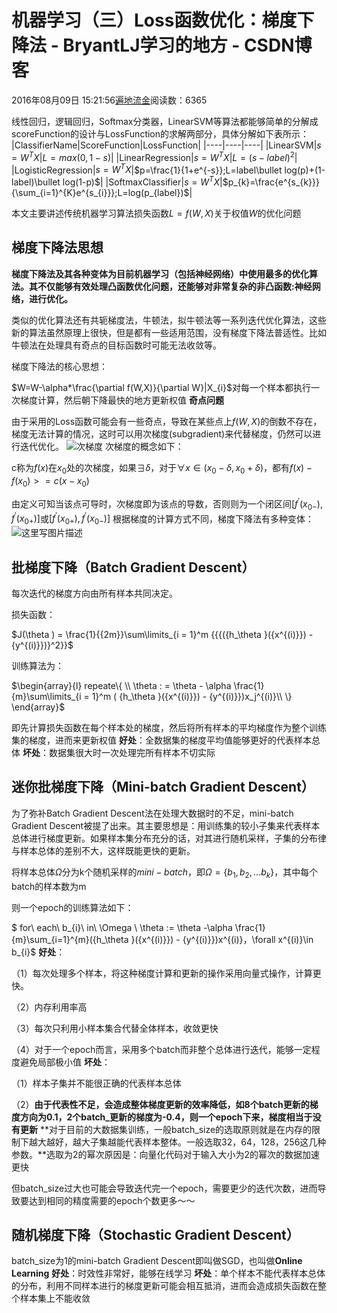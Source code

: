 # 机器学习（三）Loss函数优化：梯度下降法 - BryantLJ学习的地方 - CSDN博客





2016年08月09日 15:21:56[遍地流金](https://me.csdn.net/u012177034)阅读数：6365








线性回归，逻辑回归，Softmax分类器，LinearSVM等算法都能够简单的分解成scoreFunction的设计与LossFunction的求解两部分，具体分解如下表所示：
|ClassifierName|ScoreFunction|LossFunction|
|----|----|----|
|LinearSVM|$s=W^{T}X$|$L=max(0,1-s)$|
|LinearRegression|$s=W^{T}X$|$L=(s-label)^{2}$|
|LogisticRegression|$s=W^{T}X$|$p=\frac{1}{1+e^{-s}};L=label\bullet log(p)+(1-label)\bullet log(1-p)$|
|SoftmaxClassifier|$s=W^{T}X$|$p_{k}=\frac{e^{s_{k}}}{\sum_{i=1}^{K}e^{s_{i}}};L=log(p_{label})$|

本文主要讲述传统机器学习算法损失函数$L=f(W,X)$关于权值$W$的优化问题

## 梯度下降法思想

**梯度下降法及其各种变体为目前机器学习（包括神经网络）中使用最多的优化算法。其不仅能够有效处理凸函数优化问题，还能够对非常复杂的非凸函数:神经网络，进行优化。**

类似的优化算法还有共轭梯度法，牛顿法，拟牛顿法等一系列迭代优化算法，这些新的算法虽然原理上很快，但是都有一些适用范围，没有梯度下降法普适性。比如牛顿法在处理具有奇点的目标函数时可能无法收敛等。 

梯度下降法的核心思想：

$W=W-\alpha*\frac{\partial f(W,X)}{\partial W}|X_{i}$对每一个样本都执行一次梯度计算，然后朝下降最快的地方更新权值 
**奇点问题**

由于采用的Loss函数可能会有一些奇点，导致在某些点上$f(W,X)$的倒数不存在，梯度无法计算的情况，这时可以用次梯度(subgradient)来代替梯度，仍然可以进行迭代优化。 
![次梯度](https://img-blog.csdn.net/20160809152304491)
次梯度的概念如下： 

c称为$f(x)$在$x_{0}$处的次梯度，如果$\exists \delta$，对于$\forall x\in(x_{0}-\delta,x_{0}+\delta)$，都有$f(x)-f(x_{0})>=c(x-x_{0})$

由定义可知当该点可导时，次梯度即为该点的导数，否则则为一个闭区间$[f^{'}(x_{0-}),f^{'}(x_{0+})]$或$[f^{'}(x_{0+}),f^{'}(x_{0-})]$
根据梯度的计算方式不同，梯度下降法有多种变体： 
![这里写图片描述](https://img-blog.csdn.net/20160810111718107)
## 批梯度下降（Batch Gradient Descent）

每次迭代的梯度方向由所有样本共同决定。 

损失函数：

$J(\theta ) = \frac{1}{{2m}}\sum\limits_{i = 1}^m {{{({h_\theta }({x^{(i)}}) - {y^{(i)}})}^2}}$

训练算法为： 


$\begin{array}{l} repeate\{ \\ \theta : = \theta  - \alpha \frac{1}{m}\sum\limits_{i = 1}^m ( {h_\theta }({x^{(i)}}) - {y^{(i)}})x_j^{(i)}\\ \}  \end{array}$

即先计算损失函数在每个样本处的梯度，然后将所有样本的平均梯度作为整个训练集的梯度，进而来更新权值 
**好处**：全数据集的梯度平均值能够更好的代表样本总体 
**坏处**：数据集很大时一次处理完所有样本不切实际
## 迷你批梯度下降（Mini-batch Gradient Descent）

为了弥补Batch Gradient Descent法在处理大数据时的不足，mini-batch Gradient Descent被提了出来。其主要思想是：用训练集的较小子集来代表样本总体进行梯度更新。如果样本集分布充分的话，对其进行随机采样，子集的分布律与样本总体的差别不大，这样既能更快的更新。 

将样本总体$\Omega$分为k个随机采样的$mini-batch$，即$\Omega = \{ b_{1},b_{2},...b_{k} \}$，其中每个batch的样本数为m 

则一个epoch的训练算法如下：

$ for\ each\ b_{i}\ in\ \Omega \\ \theta := \theta -\alpha \frac{1}{m}\sum_{i=1}^{m}({h_\theta }({x^{(i)}}) - {y^{(i)}})x^{(i)}，\forall x^{(i)}\in b_{i}$
**好处**： 

（1）每次处理多个样本，将这种梯度计算和更新的操作采用向量式操作，计算更快。 

（2）内存利用率高 

（3）每次只利用小样本集合代替全体样本，收敛更快 

（4）对于一个epoch而言，采用多个batch而非整个总体进行迭代，能够一定程度避免局部极小值 
**坏处**： 

（1）样本子集并不能很正确的代表样本总体 

（2）**由于代表性不足，会造成整体梯度更新的效率降低，如8个batch更新的梯度方向为0.1，2个batch_更新的梯度为-0.4，则一个epoch下来，梯度相当于没有更新**
**对于目前的大数据集训练，一般batch_size的选取原则就是在内存的限制下越大越好，越大子集越能代表样本整体。一般选取32，64，128，256这几种参数。**选取为2的幂次原因是：向量化代码对于输入大小为2的幂次的数据加速更快 

但batch_size过大也可能会导致迭代完一个epoch，需要更少的迭代次数，进而导致要达到相同的精度需要的epoch个数更多～～

## 随机梯度下降（Stochastic Gradient Descent）

batch_size为1的mini-batch Gradient Descent即叫做SGD，也叫做**Online Learning**
**好处**：时效性非常好，能够在线学习 
**坏处**：单个样本不能代表样本总体的分布，利用不同样本进行的梯度更新可能会相互抵消，进而会造成损失函数在整个样本集上不能收敛








